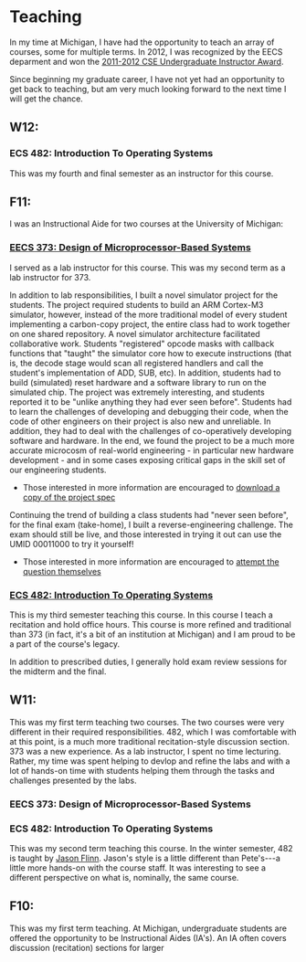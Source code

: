 Teaching
========

[ug-award]: http://www.eecs.umich.edu/eecs/events/GSI-awards-2012.html
In my time at Michigan, I have had the opportunity to teach an array of courses,
some for multiple terms. In 2012, I was recognized by the EECS deparment and won
the [2011-2012 CSE Undergraduate Instructor Award][ug-award].

Since beginning my graduate career, I have not yet had an opportunity to get back
to teaching, but am very much looking forward to the next time I will get the chance.

<!---
W11 Course: EECS 298 Computing for Computer Scientists
------------------------------------------------------

I will be debuting a new 1 credit seminar next semester. The intention of the
course is teach students the fundamentals of unix, as well as other tools that
will be useful to them for their entire career as a computer scientist. The
focus is on learning what tools are available and how to work efficiently. For
more information, see the course syllabus here:

 * <a href="http://eecs.umich.edu/courses/eecs298/">eecs.umich.edu/courses/eecs298</a>
-->

W12:
----

### ECS 482: Introduction To Operating Systems
This was my fourth and final semester as an instructor for this course.

F11:
----

I was an Instructional Aide for two courses at the University of Michigan:

[eecs373-f11]: http://eecs.umich.edu/~prabal/teaching/eecs373-f11/
### [EECS 373: Design of Microprocessor-Based Systems][eecs373-f11]
I served as a lab instructor for this course. This was my second term as a
lab instructor for 373.

In addition to lab responsibilities, I built a novel simulator project for
the students. The project required students to build an ARM Cortex-M3
simulator, however, instead of the more traditional model of every student
implementing a carbon-copy project, the entire class had to work together on
one shared repository. A novel simulator architecture facilitated
collaborative work. Students "registered" opcode masks with callback functions
that "taught" the simulator core how to execute instructions (that is, the
decode stage would scan all registered handlers and call the student's
implementation of ADD, SUB, etc). In addition, students had to build
(simulated) reset hardware and a software library to run on the simulated
chip. The project was extremely interesting, and students reported it to be
"unlike anything they had ever seen before". Students had to learn the
challenges of developing and debugging their code, when the code of other
engineers on their project is also new and unreliable. In addition, they had
to deal with the challenges of co-operatively developing software and
hardware. In the end, we found the project to be a much more accurate
microcosm of real-world engineering - in particular new hardware development -
and in some cases exposing critical gaps in the skill set of our engineering
students.

[sim-link]: http://eecs.umich.edu/~prabal/teaching/eecs373-f11/homeworks/HW1.pdf
 * Those interested in more information are encouraged to [download a copy of the project spec][sim-link]

Continuing the trend of building a class students had "never seen before",
for the final exam (take-home), I built a reverse-engineering challenge. The
exam should still be live, and those interested in trying it out can use
the UMID 00011000 to try it yourself!

[sim-exam]: http://eecs.umich.edu/~prabal/teaching/eecs373-f11/labs/final/mission.html
 * Those interested in more information are encouraged to [attempt the question themselves][sim-exam]

### [ECS 482: Introduction To Operating Systems][eecs482-chen]
This is my third semester teaching this course. In this course I teach a
recitation and hold office hours. This course is more refined and traditional
than 373 (in fact, it's a bit of an institution at Michigan) and I am proud to
be a part of the course's legacy.

In addition to prescribed duties, I generally hold exam review sessions for
the midterm and the final.

[eecs482-chen]: http://www.eecs.umich.edu/~pmchen/eecs482

W11:
----

This was my first term teaching two courses. The two courses were very
different in their required responsibilities. 482, which I was comfortable
with at this point, is a much more traditional recitation-style discussion
section. 373 was a new experience. As a lab instructor, I spent no time
lecturing. Rather, my time was spent helping to devlop and refine the labs
and with a lot of hands-on time with students helping them through the
tasks and challenges presented by the labs.

### EECS 373: Design of Microprocessor-Based Systems

### ECS 482: Introduction To Operating Systems
This was my second term teaching this course. In the winter semester, 482
is taught by [Jason Flinn](https://web.eecs.umich.edu/~jflinn/). Jason's
style is a little different than Pete's---a little more hands-on with the
course staff. It was interesting to see a different perspective on what
is, nominally, the same course.

F10:
----

This was my first term teaching. At Michigan, undergraduate students are
offered the opportunity to be Instructional Aides (IA's). An IA often
covers discussion (recitation) sections for larger 
